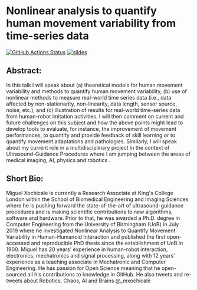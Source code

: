 # Nonlinear analysis to quantify human movement variability from time-series data
[![GitHub Actions Status](https://github.com/mxochicale/seminario-cicese-27112020/Compiling-TeX-Slides/badge.svg)](https://github.com/mxochicale/seminario-cicese-27112020/actions) [![slides](https://img.shields.io/badge/read-slides-blue.svg)](https://github.com/mxochicale/seminario-cicese-27112020/blob/generated-pdfs/slides.pdf)

## Abstract:
In this talk I will speak about (a) theoretical models for human
movement variability and methods to quantify human movement
variability, (b) use of nonlinear methods to measure real-world time
series data (i.e., data affected by non-stationarity, non-linearity,
data length, sensor source, noise, etc.), and (c) illustration of
results for real-world time-series data from human-robot imitation
activities. I will then comment on current and future challenges on
this subject and how the above points might lead to develop tools
to evaluate, for instance, the improvement of movement performances,
to quantify and provide feedback of skill learning or to quantify
movement adaptations and pathologies.
Similarly, I will speak about my current role in a multidisciplinary project
in the context of Ultrasound-Guidance Procedures where I am jumping
between the areas of medical imaging, AI, physics and robotics .

## Short Bio:
Miguel Xochicale is currently a Research Associate at King's College
London within the School of Biomedical Engineering and Imaging
Sciences where he is pushing forward the state-of-the-art of
ultrasound-guidance procedures and is making scientific contributions to
new algorithms, software and hardware. Prior to that, he was awarded a
Ph.D. degree in Computer Engineering from the University of Birmingham (UoB)
in July 2019 where he investigated Nonlinear Analysis to Quantify
Movement Variability in Human-Humanoid Interaction and published the
first open-accessed and reproducible PhD thesis since the
establishment of UoB in 1900.
Miguel has 20 years’ experience in human-robot interaction,
electronics, mechatronics and signal processing, along with 12 years’
experience as a teaching associate in Mechatronic and Computer
Engineering. He has passion for Open Science meaning that he
open-sourced all his contributions to knowledge in GitHub. He also
tweets and re-tweets about Robotics, Chaos, AI and Brains @_mxochicale



